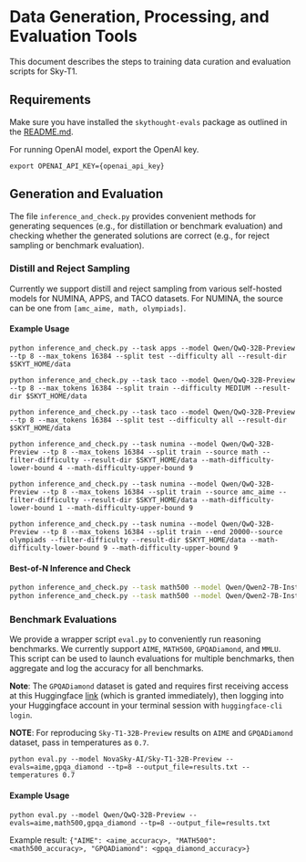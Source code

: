 # Data Generation, Processing, and Evaluation Tools
This document describes the steps to training data curation and evaluation scripts for Sky-T1. 

## Requirements 

Make sure you have installed the `skythought-evals` package as outlined in the [README.md](../README.md).

For running OpenAI model, export the OpenAI key. 
```shell
export OPENAI_API_KEY={openai_api_key}
```

## Generation and Evaluation
The file `inference_and_check.py` provides convenient methods for generating sequences (e.g., for distillation or benchmark evaluation) and checking whether the generated solutions are correct (e.g., for reject sampling or benchmark evaluation).

### Distill and Reject Sampling
Currently we support distill and reject sampling from various self-hosted models for NUMINA, APPS, and TACO datasets. For NUMINA, the source can be one from `[amc_aime, math, olympiads]`.
#### Example Usage

```shell
python inference_and_check.py --task apps --model Qwen/QwQ-32B-Preview --tp 8 --max_tokens 16384 --split test --difficulty all --result-dir $SKYT_HOME/data

python inference_and_check.py --task taco --model Qwen/QwQ-32B-Preview --tp 8 --max_tokens 16384 --split train --difficulty MEDIUM --result-dir $SKYT_HOME/data

python inference_and_check.py --task taco --model Qwen/QwQ-32B-Preview --tp 8 --max_tokens 16384 --split test --difficulty all --result-dir $SKYT_HOME/data

python inference_and_check.py --task numina --model Qwen/QwQ-32B-Preview --tp 8 --max_tokens 16384 --split train --source math --filter-difficulty --result-dir $SKYT_HOME/data --math-difficulty-lower-bound 4 --math-difficulty-upper-bound 9

python inference_and_check.py --task numina --model Qwen/QwQ-32B-Preview --tp 8 --max_tokens 16384 --split train --source amc_aime --filter-difficulty --result-dir $SKYT_HOME/data --math-difficulty-lower-bound 1 --math-difficulty-upper-bound 9

python inference_and_check.py --task numina --model Qwen/QwQ-32B-Preview --tp 8 --max_tokens 16384 --split train --end 20000--source olympiads --filter-difficulty --result-dir $SKYT_HOME/data --math-difficulty-lower-bound 9 --math-difficulty-upper-bound 9
```

#### Best-of-N Inference and Check
```bash
python inference_and_check.py --task math500 --model Qwen/Qwen2-7B-Instruct --tp 4 --max_tokens 4096 --split test --result-dir ./ --inference --temperatures 0.7 --n 64
python inference_and_check.py --task math500 --model Qwen/Qwen2-7B-Instruct --tp 4 --max_tokens 4096 --split test --result-dir ./ --check --temperatures 0.7 --n 8
```

### Benchmark Evaluations
We provide a wrapper script `eval.py` to conveniently run reasoning benchmarks. We currently support `AIME`, `MATH500`, `GPQADiamond`, and `MMLU`. This script can be used to launch evaluations for multiple benchmarks, then aggregate and log the accuracy for all benchmarks. 

**Note**: The `GPQADiamond` dataset is gated and requires first receiving access at this Huggingface [link](https://huggingface.co/datasets/Idavidrein/gpqa) (which is granted immediately), then logging into your Huggingface account in your terminal session with `huggingface-cli login`. 

**NOTE**: For reproducing `Sky-T1-32B-Preview` results on `AIME` and `GPQADiamond` dataset, pass in temperatures as `0.7`. 

```shell
python eval.py --model NovaSky-AI/Sky-T1-32B-Preview --evals=aime,gpqa_diamond --tp=8 --output_file=results.txt --temperatures 0.7 
```

#### Example Usage
```shell
python eval.py --model Qwen/QwQ-32B-Preview --evals=aime,math500,gpqa_diamond --tp=8 --output_file=results.txt
```
    
Example result: `{"AIME": <aime_accuracy>, "MATH500": <math500_accuracy>, "GPQADiamond": <gpqa_diamond_accuracy>}` 
